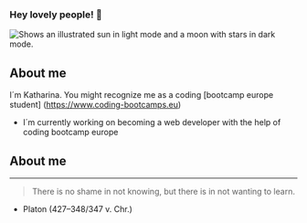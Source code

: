 ### Hey lovely people! 👋
<picture>
  <source media="(prefers-color-scheme: dark)" srcset="https://user-images.githubusercontent.com/25423296/163456776-7f95b81a-f1ed-45f7-b7ab-8fa810d529fa.png">
  <source media="(prefers-color-scheme: light)" srcset="https://user-images.githubusercontent.com/25423296/163456779-a8556205-d0a5-45e2-ac17-42d089e3c3f8.png">
  <img alt="Shows an illustrated sun in light mode and a moon with stars in dark mode." src="https://user-images.githubusercontent.com/25423296/163456779-a8556205-d0a5-45e2-ac17-42d089e3c3f8.png">
</picture>


## About me
I´m Katharina. You might recognize me as a coding [bootcamp europe student] (https://www.coding-bootcamps.eu)
- I´m currently working on becoming a web developer with the help of coding bootcamp europe
## About me

<!-- TO DO: add more details about me later -->

<!-- COMMENT -->
<!-- To DO: add more details about me later -->


---
>There is no shame in not knowing, but there is in not wanting to learn.
- Platon (427–348/347 v. Chr.)
